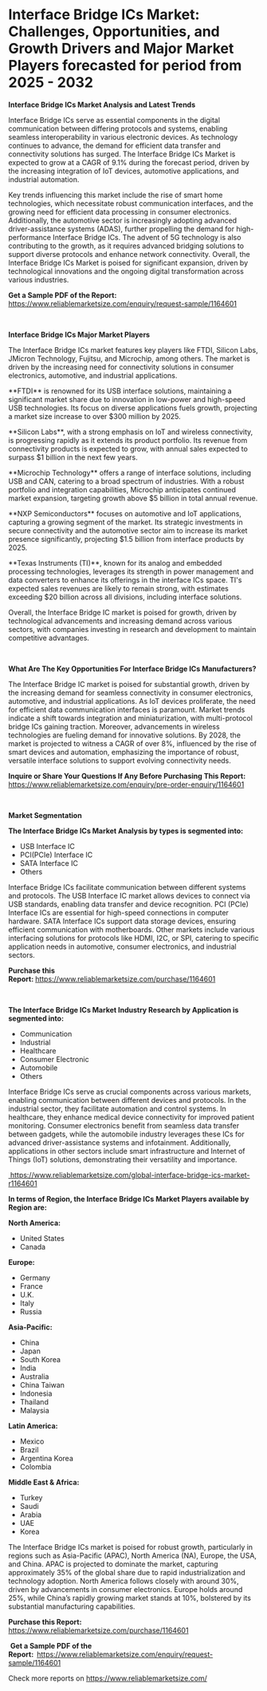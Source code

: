 <p><h1>Interface Bridge ICs Market: Challenges, Opportunities, and Growth Drivers and Major Market Players forecasted for period from 2025 - 2032</h1></p><p><strong>Interface Bridge ICs Market Analysis and Latest Trends</strong></p>
<p><p>Interface Bridge ICs serve as essential components in the digital communication between differing protocols and systems, enabling seamless interoperability in various electronic devices. As technology continues to advance, the demand for efficient data transfer and connectivity solutions has surged. The Interface Bridge ICs Market is expected to grow at a CAGR of 9.1% during the forecast period, driven by the increasing integration of IoT devices, automotive applications, and industrial automation.</p><p>Key trends influencing this market include the rise of smart home technologies, which necessitate robust communication interfaces, and the growing need for efficient data processing in consumer electronics. Additionally, the automotive sector is increasingly adopting advanced driver-assistance systems (ADAS), further propelling the demand for high-performance Interface Bridge ICs. The advent of 5G technology is also contributing to the growth, as it requires advanced bridging solutions to support diverse protocols and enhance network connectivity. Overall, the Interface Bridge ICs Market is poised for significant expansion, driven by technological innovations and the ongoing digital transformation across various industries.</p></p>
<p><strong>Get a Sample PDF of the Report:&nbsp;</strong> <a href="https://www.reliablemarketsize.com/enquiry/request-sample/1164601?utm_campaign=1885&utm_medium=2&utm_source=Github&utm_content=ia&utm_term=12022025&utm_id=interface-bridge-ics">https://www.reliablemarketsize.com/enquiry/request-sample/1164601</a></p>
<p>&nbsp;</p>
<p><strong>Interface Bridge ICs Major Market Players</strong></p>
<p><p>The Interface Bridge ICs market features key players like FTDI, Silicon Labs, JMicron Technology, Fujitsu, and Microchip, among others. The market is driven by the increasing need for connectivity solutions in consumer electronics, automotive, and industrial applications.</p><p>**FTDI** is renowned for its USB interface solutions, maintaining a significant market share due to innovation in low-power and high-speed USB technologies. Its focus on diverse applications fuels growth, projecting a market size increase to over $300 million by 2025.</p><p>**Silicon Labs**, with a strong emphasis on IoT and wireless connectivity, is progressing rapidly as it extends its product portfolio. Its revenue from connectivity products is expected to grow, with annual sales expected to surpass $1 billion in the next few years.</p><p>**Microchip Technology** offers a range of interface solutions, including USB and CAN, catering to a broad spectrum of industries. With a robust portfolio and integration capabilities, Microchip anticipates continued market expansion, targeting growth above $5 billion in total annual revenue.</p><p>**NXP Semiconductors** focuses on automotive and IoT applications, capturing a growing segment of the market. Its strategic investments in secure connectivity and the automotive sector aim to increase its market presence significantly, projecting $1.5 billion from interface products by 2025.</p><p>**Texas Instruments (TI)**, known for its analog and embedded processing technologies, leverages its strength in power management and data converters to enhance its offerings in the interface ICs space. TI's expected sales revenues are likely to remain strong, with estimates exceeding $20 billion across all divisions, including interface solutions.</p><p>Overall, the Interface Bridge IC market is poised for growth, driven by technological advancements and increasing demand across various sectors, with companies investing in research and development to maintain competitive advantages.</p></p>
<p>&nbsp;</p>
<p><strong>What Are The Key Opportunities For Interface Bridge ICs Manufacturers?</strong></p>
<p><p>The Interface Bridge IC market is poised for substantial growth, driven by the increasing demand for seamless connectivity in consumer electronics, automotive, and industrial applications. As IoT devices proliferate, the need for efficient data communication interfaces is paramount. Market trends indicate a shift towards integration and miniaturization, with multi-protocol bridge ICs gaining traction. Moreover, advancements in wireless technologies are fueling demand for innovative solutions. By 2028, the market is projected to witness a CAGR of over 8%, influenced by the rise of smart devices and automation, emphasizing the importance of robust, versatile interface solutions to support evolving connectivity needs.</p></p>
<p><strong>Inquire or Share Your Questions If Any Before Purchasing This Report:</strong> <a href="https://www.reliablemarketsize.com/enquiry/pre-order-enquiry/1164601?utm_campaign=1885&utm_medium=2&utm_source=Github&utm_content=ia&utm_term=12022025&utm_id=interface-bridge-ics">https://www.reliablemarketsize.com/enquiry/pre-order-enquiry/1164601</a></p>
<p>&nbsp;</p>
<p><strong>Market Segmentation</strong></p>
<p><strong>The Interface Bridge ICs Market Analysis by types is segmented into:</strong></p>
<p><ul><li>USB Interface IC</li><li>PCI(PCIe) Interface IC</li><li>SATA Interface IC</li><li>Others</li></ul></p>
<p><p>Interface Bridge ICs facilitate communication between different systems and protocols. The USB Interface IC market allows devices to connect via USB standards, enabling data transfer and device recognition. PCI (PCIe) Interface ICs are essential for high-speed connections in computer hardware. SATA Interface ICs support data storage devices, ensuring efficient communication with motherboards. Other markets include various interfacing solutions for protocols like HDMI, I2C, or SPI, catering to specific application needs in automotive, consumer electronics, and industrial sectors.</p></p>
<p><strong>Purchase this Report:&nbsp;</strong><a href="https://www.reliablemarketsize.com/purchase/1164601?utm_campaign=1885&utm_medium=2&utm_source=Github&utm_content=ia&utm_term=12022025&utm_id=interface-bridge-ics">https://www.reliablemarketsize.com/purchase/1164601</a></p>
<p>&nbsp;</p>
<p><strong>The Interface Bridge ICs Market Industry Research by Application is segmented into:</strong></p>
<p><ul><li>Communication</li><li>Industrial</li><li>Healthcare</li><li>Consumer Electronic</li><li>Automobile</li><li>Others</li></ul></p>
<p><p>Interface Bridge ICs serve as crucial components across various markets, enabling communication between different devices and protocols. In the industrial sector, they facilitate automation and control systems. In healthcare, they enhance medical device connectivity for improved patient monitoring. Consumer electronics benefit from seamless data transfer between gadgets, while the automobile industry leverages these ICs for advanced driver-assistance systems and infotainment. Additionally, applications in other sectors include smart infrastructure and Internet of Things (IoT) solutions, demonstrating their versatility and importance.</p></p>
<p><a href="https://www.reliablemarketsize.com/global-interface-bridge-ics-market-r1164601?utm_campaign=1885&utm_medium=2&utm_source=Github&utm_content=ia&utm_term=12022025&utm_id=interface-bridge-ics">&nbsp;https://www.reliablemarketsize.com/global-interface-bridge-ics-market-r1164601</a></p>
<p><strong>In terms of Region, the Interface Bridge ICs Market Players available by Region are:</strong></p>
<p>
    <p> <strong> North America: </strong>
        <ul>
            <li>United States</li>
            <li>Canada</li>
        </ul>
        </p> 
    <p> <strong> Europe: </strong>
        <ul>
            <li>Germany</li>
            <li>France</li>
            <li>U.K.</li>
            <li>Italy</li>
            <li>Russia</li>
        </ul>
        </p> 
    <p> <strong> Asia-Pacific: </strong>
        <ul>
            <li>China</li>
            <li>Japan</li>
            <li>South Korea</li>
            <li>India</li>
            <li>Australia</li>
            <li>China Taiwan</li>
            <li>Indonesia</li>
            <li>Thailand</li>
            <li>Malaysia</li>
        </ul>
        </p> 
    <p> <strong> Latin America: </strong>
        <ul>
            <li>Mexico</li>
            <li>Brazil</li>
            <li>Argentina Korea</li>
            <li>Colombia</li>
        </ul>
        </p> 
    <p> <strong> Middle East & Africa: </strong>
        <ul>
            <li>Turkey</li>
            <li>Saudi</li>
            <li>Arabia</li>
            <li>UAE</li>
            <li>Korea</li>
        </ul>
    </p>
    </p>
<p><p>The Interface Bridge ICs market is poised for robust growth, particularly in regions such as Asia-Pacific (APAC), North America (NA), Europe, the USA, and China. APAC is projected to dominate the market, capturing approximately 35% of the global share due to rapid industrialization and technology adoption. North America follows closely with around 30%, driven by advancements in consumer electronics. Europe holds around 25%, while China’s rapidly growing market stands at 10%, bolstered by its substantial manufacturing capabilities.</p></p>
<p><strong>Purchase this Report: </strong><a href="https://www.reliablemarketsize.com/purchase/1164601?utm_campaign=1885&utm_medium=2&utm_source=Github&utm_content=ia&utm_term=12022025&utm_id=interface-bridge-ics">https://www.reliablemarketsize.com/purchase/1164601</a></p>
<p>&nbsp;<strong>Get a Sample PDF of the Report:&nbsp;&nbsp;</strong><a href="https://www.reliablemarketsize.com/enquiry/request-sample/1164601?utm_campaign=1885&utm_medium=2&utm_source=Github&utm_content=ia&utm_term=12022025&utm_id=interface-bridge-ics">https://www.reliablemarketsize.com/enquiry/request-sample/1164601</a></p>
<p><strong></strong></p>
<p>Check more reports on <a href="https://www.reliablemarketsize.com/?utm_campaign=1885&utm_medium=2&utm_source=Github&utm_content=ia&utm_term=12022025&utm_id=interface-bridge-ics">https://www.reliablemarketsize.com/</a></p>
